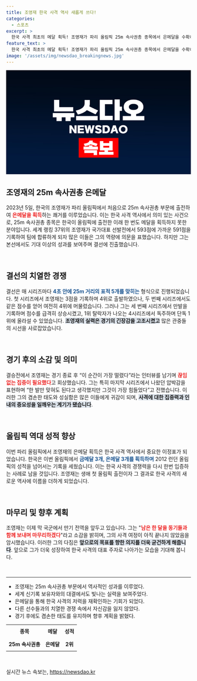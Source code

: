```yaml
---
title: 조영재 한국 사격 역사 새롭게 쓰다!
categories:
  - 스포츠
excerpt: >
  한국 사격 최초의 메달 획득! 조영재가 파리 올림픽 25m 속사권총 종목에서 은메달을 수확하며 역대 최고의 성적을 이끌어냈다. 그의 감동적인 여정과 경기 속 이야기를 확인해보세요!
feature_text: >
  한국 사격 최초의 메달 획득! 조영재가 파리 올림픽 25m 속사권총 종목에서 은메달을 수확하며 역대 최고의 성적을 이끌어냈다. 그의 감동적인 여정과 경기 속 이야기를 확인해보세요!
image: '/assets/img/newsdao_breakingnews.jpg'
---
```


<p><img src="/assets/img/newsdao_breakingnews.jpg" alt="firstkoreanews 속보" /></p>

<h2 data-ke-size="size26">조영재의 25m 속사권총 은메달</h2>

<p data-ke-size="size16">2023년 5일, 한국의 조영재가 파리 올림픽에서 처음으로 25m 속사권총 부문에 출전하여 <b><span style="color: #ee2323;">은메달을 획득</span></b>하는 쾌거를 이루었습니다. 이는 한국 사격 역사에서 의미 있는 사건으로, 25m 속사권총 종목은 한국이 올림픽에 출전한 이래 한 번도 메달을 획득하지 못한 분야입니다. 세계 랭킹 37위의 조영재가 국가대표 선발전에서 593점에 가까운 591점을 기록하여 팀에 합류하게 되자 많은 이들은 그의 역량에 의문을 표했습니다. 하지만 그는 본선에서도 기대 이상의 성과를 보여주며 결선에 진출했습니다.</p>

<p data-ke-size="size16">&nbsp;</p>

<h2 data-ke-size="size26">결선의 치열한 경쟁</h2>

<p data-ke-size="size16">결선은 매 시리즈마다 <b><span style="color: #1a5490;">4초 안에 25m 거리의 표적 5개를 맞히는</span></b> 형식으로 진행되었습니다. 첫 시리즈에서 조영재는 3점을 기록하며 4위로 출발하였으나, 두 번째 시리즈에서도 같은 점수를 얻어 여전히 4위에 머물렀습니다. 그러나 그는 세 번째 시리즈에서 만발을 기록하며 점수를 급격히 상승시켰고, 1위 탈락자가 나오는 4시리즈에서 독주하며 단독 1위에 올라설 수 있었습니다. <b><span style="background-color: #21538527;">조영재의 실력은 경기의 긴장감을 고조시켰고</span></b> 많은 관중들의 시선을 사로잡았습니다.</p>

<p data-ke-size="size16">&nbsp;</p>

<h2 data-ke-size="size26">경기 후의 소감 및 의미</h2>

<p data-ke-size="size16">결승전에서 조영재는 경기 종료 후 “이 순간이 가장 떨렸다”라는 인터뷰를 남기며 <b><span style="color: #ee2323;">끊임없는 집중이 필요했다</span></b>고 회상했습니다. 그는 특히 마지막 시리즈에서 나왔던 압박감을 표현하며 “한 발만 맞혀도 된다고 생각했지만 그것이 가장 힘들었다”고 전했습니다. 이러한 그의 겸손한 태도와 성실함은 많은 이들에게 귀감이 되며, <b><span style="background-color: #21538527;">사격에 대한 집중력과 인내의 중요성을 일깨우는 계기가 됐습니다</span></b>.</p>

<p data-ke-size="size16">&nbsp;</p>

<h2 data-ke-size="size26">올림픽 역대 성적 향상</h2>

<p data-ke-size="size16">이번 파리 올림픽에서 조영재의 은메달 획득은 한국 사격 역사에서 중요한 이정표가 되었습니다. 한국은 이번 올림픽에서 <b><span style="color: #1a5490;">금메달 3개, 은메달 3개를 획득하며</span></b> 2012 런던 올림픽의 성적을 넘어서는 기록을 세웠습니다. 이는 한국 사격의 경쟁력을 다시 한번 입증하는 사례로 남을 것입니다. 조영재는 생애 첫 올림픽 출전이자 그 결과로 한국 사격의 새로운 역사에 이름을 더하게 되었습니다.</p>

<p data-ke-size="size16">&nbsp;</p>

<h2 data-ke-size="size26">마무리 및 향후 계획</h2>

<p data-ke-size="size16">조영재는 이제 막 국군에서 만기 전역을 앞두고 있습니다. 그는 "<b><span style="color: #ee2323;">남은 한 달을 동기들과 함께 보내며 마무리하겠다</span></b>"라고 소감을 밝히며, 그의 사격 여정이 아직 끝나지 않았음을 암시했습니다. 이러한 그의 다짐은 <b><span style="background-color: #21538527;">앞으로의 목표를 향한 의지를 더욱 굳건하게 해줍니다</span></b>. 앞으로 그가 더욱 성장하여 한국 사격의 대표 주자로 나아가는 모습을 기대해 봅니다.</p>

<p data-ke-size="size16">&nbsp;</p>

<hr />

<ul>
    <li>조영재는 25m 속사권총 부문에서 역사적인 성과를 이루었다.</li>
    <li>세계 신기록 보유자와의 대결에서도 빛나는 실력을 보여주었다.</li>
    <li>은메달을 통해 한국 사격의 저력을 재확인하는 기회가 되었다.</li>
    <li>다른 선수들과의 치열한 경쟁 속에서 자신감을 잃지 않았다.</li>
    <li>경기 후에도 겸손한 태도를 유지하며 향후 계획을 밝혔다.</li>
</ul>

<table style="width: 100%; border-collapse: collapse;">
    <tr>
        <td style="text-align: center; height: 30px;"><b>종목</b></td>
        <td style="text-align: center; height: 30px;"><b>메달</b></td>
        <td style="text-align: center; height: 30px;"><b>성적</b></td>
    </tr>
    <tr>
        <td style="text-align: center; height: 30px;"><b>25m 속사권총</b></td>
        <td style="text-align: center; height: 30px;"><b>은메달</b></td>
        <td style="text-align: center; height: 30px;"><b>2위</b></td>
    </tr>
</table>

<p data-ke-size="size16">&nbsp;</p>
실시간 뉴스 속보는, <a href="https://newsdao.kr" rel="dofollow">https://newsdao.kr</a>


